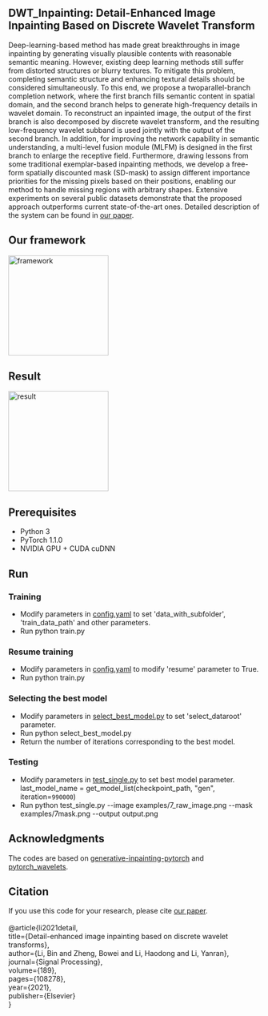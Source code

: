 ## DWT_Inpainting: Detail-Enhanced Image Inpainting Based on Discrete Wavelet Transform
Deep-learning-based method has made great breakthroughs in image inpainting by generating visually
plausible contents with reasonable semantic meaning. However, existing deep learning methods still
suffer from distorted structures or blurry textures. To mitigate this problem, completing semantic 
structure and enhancing textural details should be considered simultaneously. To this end, we propose 
a twoparallel-branch completion network, where the first branch fills semantic content in spatial 
domain, and the second branch helps to generate high-frequency details in wavelet domain. To reconstruct 
an inpainted image, the output of the first branch is also decomposed by discrete wavelet transform, and
the resulting low-frequency wavelet subband is used jointly with the output of the second branch. In
addition, for improving the network capability in semantic understanding, a multi-level fusion module
(MLFM) is designed in the first branch to enlarge the receptive field. Furthermore, drawing lessons from
some traditional exemplar-based inpainting methods, we develop a free-form spatially discounted mask
(SD-mask) to assign different importance priorities for the missing pixels based on their positions, 
enabling our method to handle missing regions with arbitrary shapes. Extensive experiments on several
public datasets demonstrate that the proposed approach outperforms current state-of-the-art ones. 
Detailed description of the system can be found in [our paper](https://www.sciencedirect.com/science/article/abs/pii/S0165168421003157). 

## Our framework
<img src="https://github.com/zhengbowei/DWT_Inpainting/tree/main/picture/network.png" width="200" alt="framework"/>

## Result
<img src="https://github.com/zhengbowei/DWT_Inpainting/tree/main/picture/result1.png" width="200" alt="result"/>

## Prerequisites
* Python 3
* PyTorch 1.1.0
* NVIDIA GPU + CUDA cuDNN

## Run
### Training
* Modify parameters in [config.yaml](https://github.com/zhengbowei/DWT_Inpainting/tree/main/configs/config.yaml)  to set 'data_with_subfolder', 'train_data_path' and other parameters.
* Run python train.py
### Resume training
* Modify parameters in [config.yaml](https://github.com/zhengbowei/DWT_Inpainting/tree/main/configs/config.yaml) to modify 'resume' parameter to True.
* Run python train.py
### Selecting the best model
* Modify parameters in [select_best_model.py](https://github.com/zhengbowei/DWT_Inpainting/tree/main/select_best_model.py) to set 'select_dataroot' parameter.
* Run python select_best_model.py
* Return the number of iterations corresponding to the best model.
### Testing
* Modify parameters in [test_single.py](https://github.com/zhengbowei/DWT_Inpainting/tree/main/test_single.py) to set best model parameter. <br>
   last_model_name = get_model_list(checkpoint_path, "gen", iteration=`990000`)
* Run python test_single.py --image examples/7_raw_image.png --mask examples/7mask.png --output output.png
  
## Acknowledgments
The codes are based on [generative-inpainting-pytorch](https://github.com/daa233/generative-inpainting-pytorch) and  [pytorch_wavelets](https://github.com/fbcotter/pytorch_wavelets).

## Citation
If you use this code for your research, please cite [our paper](https://www.sciencedirect.com/science/article/abs/pii/S0165168421003157).<br>
<br>
@article{li2021detail,<br>
   title={Detail-enhanced image inpainting based on discrete wavelet transforms},<br>
   author={Li, Bin and Zheng, Bowei and Li, Haodong and Li, Yanran},<br>
   journal={Signal Processing},<br>
   volume={189},<br>
   pages={108278},<br>
   year={2021},<br>
   publisher={Elsevier}<br>
}<br>
